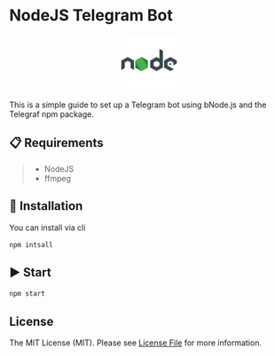 #  NodeJS Telegram Bot


<p align="center">
  <img alt="image" src="./assets/nodejs.png" width="100" />

  </p>

This is a simple guide to set up a Telegram bot using bNode.js and the Telegraf npm package.

## 📋 Requirements

>- NodeJS
>- ffmpeg

## 🔧 Installation

You can install via cli

```bash
npm intsall
```

## ▶️ Start

```bash
npm start
```


## License

The MIT License (MIT). Please see [License File](LICENSE) for more information.
